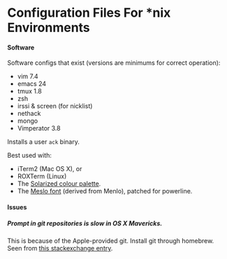 # Configuration Files For *nix Environments

#### Software

Software configs that exist (versions are minimums for correct operation):
- vim 7.4
- emacs 24
- tmux 1.8
- zsh
- irssi & screen (for nicklist)
- nethack
- mongo
- Vimperator 3.8

Installs a user `ack` binary.

Best used with:
- iTerm2 (Mac OS X), or
- ROXTerm (Linux)
- The [Solarized colour palette][solarized].
- The [Meslo font][meslo] (derived from Menlo), patched for powerline.

[solarized]: http://ethanschoonover.com/solarized
[meslo]: https://github.com/Lokaltog/powerline-fonts

#### Issues

##### Prompt in git repositories is slow in OS X Mavericks.

This is because of the Apple-provided git. Install git through homebrew. Seen
from [this stackexchange entry][stackexchange].

[stackexchange]: http://apple.stackexchange.com/questions/106784/terminal-goes-slow-after-install-mavericks-os
